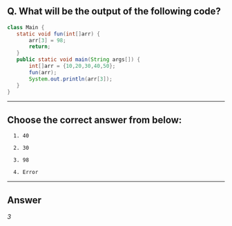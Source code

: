 ## Q. What will be the output of the following code?

```java
class Main {
   static void fun(int[]arr) {
       arr[3] = 98;
       return;
   }
   public static void main(String args[]) {
       int[]arr = {10,20,30,40,50};
       fun(arr);
       System.out.println(arr[3]);
   }
}
```

---

## Choose the correct answer from below:

      1. 40

      2. 30

      3. 98

      4. Error

---

## Answer
*3*

